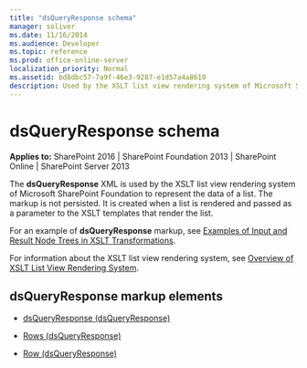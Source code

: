 ```yaml
---
title: "dsQueryResponse schema"
manager: soliver
ms.date: 11/16/2014
ms.audience: Developer
ms.topic: reference
ms.prod: office-online-server
localization_priority: Normal
ms.assetid: bd8dbc57-7a9f-46e3-9287-e1d57a4a8619
description: Used by the XSLT list view rendering system of Microsoft SharePoint Foundation to represent the data of a list.
---
```


# dsQueryResponse schema

**Applies to:** SharePoint 2016 | SharePoint Foundation 2013 | SharePoint Online | SharePoint Server 2013
  
The **dsQueryResponse** XML is used by the XSLT list view rendering system of Microsoft SharePoint Foundation to represent the data of a list. The markup is not persisted. It is created when a list is rendered and passed as a parameter to the XSLT templates that render the list. 
  
For an example of **dsQueryResponse** markup, see [Examples of Input and Result Node Trees in XSLT Transformations](https://msdn.microsoft.com/library/cbe88144-25ac-4cd2-8f2a-50e8c271c6ae%28Office.15%29.aspx). 
  
For information about the XSLT list view rendering system, see [Overview of XSLT List View Rendering System](https://msdn.microsoft.com/library/7c1e0b6f-f53f-4379-a2b3-fbbaf2e00593%28Office.15%29.aspx).
  
## dsQueryResponse markup elements

- [dsQueryResponse (dsQueryResponse)](dsqueryresponse.md) 

- [Rows (dsQueryResponse)](rows-dsqueryresponse.md)

- [Row (dsQueryResponse)](row-dsqueryresponse.md)
  

